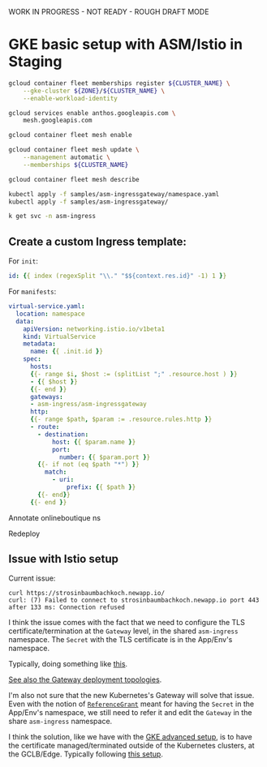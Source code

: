 WORK IN PROGRESS - NOT READY - ROUGH DRAFT MODE

# GKE basic setup with ASM/Istio in Staging

```bash
gcloud container fleet memberships register ${CLUSTER_NAME} \
    --gke-cluster ${ZONE}/${CLUSTER_NAME} \
    --enable-workload-identity

gcloud services enable anthos.googleapis.com \
    mesh.googleapis.com

gcloud container fleet mesh enable

gcloud container fleet mesh update \
    --management automatic \
    --memberships ${CLUSTER_NAME}
```

```bash
gcloud container fleet mesh describe
```

```bash
kubectl apply -f samples/asm-ingressgateway/namespace.yaml
kubectl apply -f samples/asm-ingressgateway/
```

```bash
k get svc -n asm-ingress
```

## Create a custom Ingress template:

For `init`:
```yaml
id: {{ index (regexSplit "\\." "$${context.res.id}" -1) 1 }}
```

For `manifests`:
```yaml
virtual-service.yaml:
  location: namespace
  data:
    apiVersion: networking.istio.io/v1beta1
    kind: VirtualService
    metadata:
      name: {{ .init.id }}
    spec:
      hosts:
      {{- range $i, $host := (splitList ";" .resource.host ) }}
      - {{ $host }}
      {{- end }}
      gateways:
      - asm-ingress/asm-ingressgateway
      http:
      {{- range $path, $param := .resource.rules.http }}
      - route:
        - destination:
            host: {{ $param.name }}
            port:
              number: {{ $param.port }}
        {{- if not (eq $path "*") }}
          match:
            - uri:
                prefix: {{ $path }}
        {{- end}}
      {{- end }}
```

Annotate onlineboutique ns

Redeploy

## Issue with Istio setup

Current issue:
```
curl https://strosinbaumbachkoch.newapp.io/
curl: (7) Failed to connect to strosinbaumbachkoch.newapp.io port 443 after 133 ms: Connection refused
```

I think the issue comes with the fact that we need to configure the TLS certificate/termination at the `Gateway` level, in the shared `asm-ingress` namespace. The `Secret` with the TLS certificate is in the App/Env's namespace.

Typically, doing something like [this](https://istio.io/latest/docs/tasks/traffic-management/ingress/secure-ingress/).

[See also the Gateway deployment topologies](https://istio.io/latest/docs/setup/additional-setup/gateway/#gateway-deployment-topologies).

I'm also not sure that the new Kubernetes's Gateway will solve that issue. Even with the notion of [`ReferenceGrant`](https://gateway-api.sigs.k8s.io/api-types/referencegrant/) meant for having the `Secret` in the App/Env's namespace, we still need to refer it and edit the `Gateway` in the share `asm-ingress` namespace.

I think the solution, like we have with the [GKE advanced setup](gke-advanced.md), is to have the certificate managed/terminated outside of the Kubernetes clusters, at the GCLB/Edge. Typically following [this setup](https://cloud.google.com/architecture/exposing-service-mesh-apps-through-gke-ingress).



